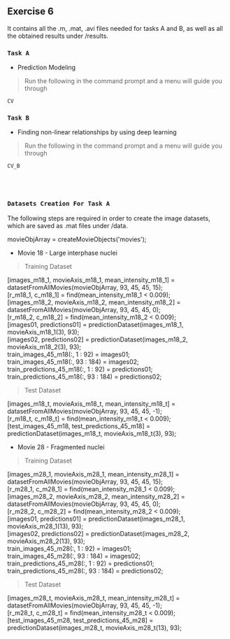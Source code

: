## Exercise 6

It contains all the .m, .mat, .avi files needed for tasks A and B, as well as all the obtained results under /results. <br />

### `Task A`

* Prediction Modeling

> Run the following in the command prompt and a menu will guide you through

```
CV
```


### `Task B`

* Finding non-linear relationships by using deep learning

> Run the following in the command prompt and a menu will guide you through

``` 
CV_B
```

<br /><br />

### `Datasets Creation For Task A`

The following steps are required in order to create the image datasets, which are saved as .mat files under /data.

movieObjArray = createMovieObjects('movies');<br/>

* Movie 18 - Large interphase nuclei

> Training Dataset

 [images_m18_1, movieAxis_m18_1, mean_intensity_m18_1] = datasetFromAllMovies(movieObjArray, 93, 45, 45, 15);<br/>
 [r_m18_1, c_m18_1] = find(mean_intensity_m18_1 < 0.009);<br/>
 [images_m18_2, movieAxis_m18_2, mean_intensity_m18_2] = datasetFromAllMovies(movieObjArray, 93, 45, 45, 0);<br/>
 [r_m18_2, c_m18_2] = find(mean_intensity_m18_2 < 0.009);<br/>
 [images01, predictions01] = predictionDataset(images_m18_1, movieAxis_m18_1(3), 93);<br/>
 [images02, predictions02] = predictionDataset(images_m18_2, movieAxis_m18_2(3), 93);<br/>
 train_images_45_m18(:, 1 : 92) = images01;<br/>
 train_images_45_m18(:, 93 : 184) = images02;<br/>
 train_predictions_45_m18(:, 1 : 92) = predictions01;<br/>
 train_predictions_45_m18(:, 93 : 184) = predictions02;<br/>

> Test Dataset

 [images_m18_t, movieAxis_m18_t, mean_intensity_m18_t] = datasetFromAllMovies(movieObjArray, 93, 45, 45, -1);<br/>
 [r_m18_t, c_m18_t] = find(mean_intensity_m18_t < 0.009);<br/>
 [test_images_45_m18, test_predictions_45_m18] = predictionDataset(images_m18_t, movieAxis_m18_t(3), 93);<br/>
 
 
 * Movie 28 - Fragmented nuclei

> Training Dataset

 [images_m28_1, movieAxis_m28_1, mean_intensity_m28_1] = datasetFromAllMovies(movieObjArray, 93, 45, 45, 15);<br/>
 [r_m28_1, c_m28_1] = find(mean_intensity_m28_1 < 0.009);<br/>
 [images_m28_2, movieAxis_m28_2, mean_intensity_m28_2] = datasetFromAllMovies(movieObjArray, 93, 45, 45, 0);<br/>
 [r_m28_2, c_m28_2] = find(mean_intensity_m28_2 < 0.009);<br/>
 [images01, predictions01] = predictionDataset(images_m28_1, movieAxis_m28_1(13), 93);<br/>
 [images02, predictions02] = predictionDataset(images_m28_2, movieAxis_m28_2(13), 93);<br/>
 train_images_45_m28(:, 1 : 92) = images01;<br/>
 train_images_45_m28(:, 93 : 184) = images02;<br/>
 train_predictions_45_m28(:, 1 : 92) = predictions01;<br/>
 train_predictions_45_m28(:, 93 : 184) = predictions02;<br/>

> Test Dataset

 [images_m28_t, movieAxis_m28_t, mean_intensity_m28_t] = datasetFromAllMovies(movieObjArray, 93, 45, 45, -1);<br/>
 [r_m28_t, c_m28_t] = find(mean_intensity_m28_t < 0.009);<br/>
 [test_images_45_m28, test_predictions_45_m28] = predictionDataset(images_m28_t, movieAxis_m28_t(13), 93);<br/>
